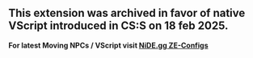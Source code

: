 ## This extension was archived in favor of native VScript introduced in CS:S on 18 feb 2025.
**For latest Moving NPCs / VScript visit [NiDE.gg ZE-Configs](https://github.com/NiDE-gg/ZE-Configs/tree/master/cstrike/scripts/vscripts)**
